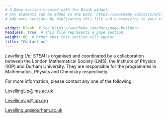 ```yaml
---
# A Demo section created with the Blank widget.
# Any elements can be added in the body: https://wowchemy.com/docs/writing-markdown-latex/
# Add more sections by duplicating this file and customizing to your requirements.

widget: blank  # See https://wowchemy.com/docs/page-builder/
headless: true  # This file represents a page section.
weight: 60  # Order that this section will appear.
title: "Contact us"
---
```


_Levelling Up: STEM_ is organised and coordinated by a collaboration between the London Mathematical Society (LMS), the Institute of Physics (IOP) and Durham University. They are responsible for the programmes in Mathematics, Physics and Chemistry respectively. 

For more information, please contact any one of the following:

  LevellingUp@lms.ac.uk
  
  LevellingUp@iop.org
   
  Levelling.up@durham.ac.uk
   
   